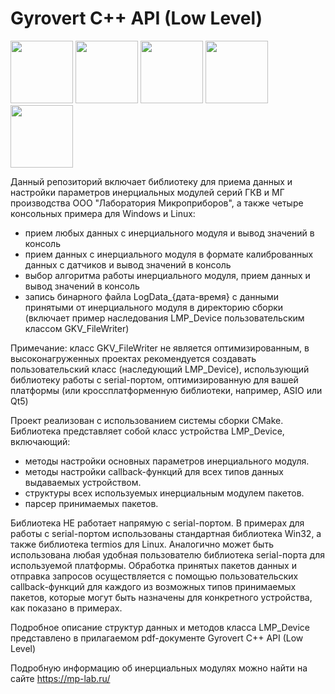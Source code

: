 # Gyrovert C++ API (Low Level)

<img src="https://mp-lab.ru/wp-content/uploads/2020/07/vid-1-gkv-11-e1611912314731.png" width="100" height="100"> <img src="https://mp-lab.ru/wp-content/uploads/2022/03/-10.169-e1648714073836.jpg" width="100" height="100"> <img src="https://mp-lab.ru/wp-content/uploads/2021/08/%D0%9C%D0%93-1-1024x1024.png" width="100" height="100"> <img src="https://mp-lab.ru/wp-content/uploads/2022/04/%D0%93%D0%9A%D0%92-6-1-1024x1024.png" width="100" height="100"> 
<img src="https://mp-lab.ru/wp-content/uploads/2022/03/IMG_20220422_125424-1024x1024.png" width="100" height="100">




Данный репозиторий включает библиотеку для приема данных и настройки параметров инерциальных модулей серий ГКВ и МГ производства ООО "Лаборатория Микроприборов", а также четыре консольных примера для Windows и Linux:

- прием любых данных с инерциального модуля и вывод значений в консоль
- прием данных с инерциального модуля в формате калиброванных данных с датчиков и вывод значений в консоль
- выбор алгоритма работы инерциального модуля, прием данных и вывод значений в консоль 
- запись бинарного файла LogData_{дата-время} с данными принятыми от инерциального модуля в директорию сборки (включает пример наследования LMP_Device пользовательским классом GKV_FileWriter)

Примечание: класс GKV_FileWriter не является оптимизированным, в высоконагруженных проектах рекомендуется создавать пользовательский класс (наследующий LMP_Device), использующий библиотеку работы с serial-портом, оптимизированную для вашей платформы (или кроссплатформенную библиотеки, например, ASIO или Qt5)

Проект реализован с использованием системы сборки CMake. Библиотека представляет собой класс устройства LMP_Device, включающий:

- методы настройки основных параметров инерциального модуля.
- методы настройки callback-функций для всех типов данных выдаваемых устройством.
- структуры всех используемых инерциальным модулем пакетов.
- парсер принимаемых пакетов.

Библиотека НЕ работает напрямую с serial-портом. В примерах для работы с serial-портом использованы стандартная библиотека Win32, а также библиотека termios для Linux. Аналогично может быть использована любая удобная пользователю библиотека serial-порта для используемой платформы. Обработка принятых пакетов данных и отправка запросов осуществляется с помощью пользовательских callback-функций для каждого из возможных типов принимаемых пакетов, которые могут быть назначены для конкретного устройства, как показано в примерах.

Подробное описание структур данных и методов класса LMP_Device представлено в прилагаемом pdf-документе Gyrovert C++ API (Low Level)

Подробную информацию об инерциальных модулях можно найти на сайте https://mp-lab.ru/
